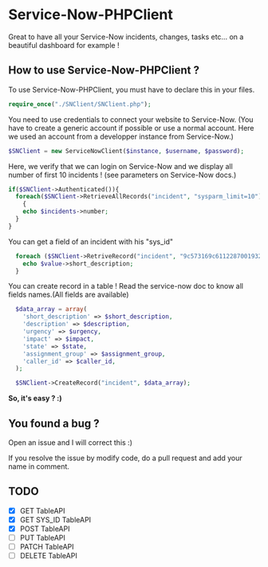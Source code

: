 # Service-Now-PHPClient

Great to have all your Service-Now incidents, changes, tasks etc... on a beautiful dashboard for example !

## How to use Service-Now-PHPClient ?

To use Service-Now-PHPClient, you must have to declare this in your files.

```php
require_once("./SNClient/SNClient.php");
```

You need to use credentials to connect your website to Service-Now.
(You have to create a generic account if possible or use a normal account. Here we used an account from a developper instance from Service-Now.)

```php
$SNClient = new ServiceNowClient($instance, $username, $password);
```

Here, we verify that we can login on Service-Now and we display all number of first 10 incidents ! (see parameters on
  Service-Now docs.)

```php
if($SNClient->Authenticated()){
  foreach($SNClient->RetrieveAllRecords("incident", "sysparm_limit=10")->result as $incidents)
	{
    echo $incidents->number;
  }
}
```

You can get a field of an incident with his "sys_id"
```php
  foreach ($SNClient->RetriveRecord("incident", "9c573169c611228700193229fff72400") as $key => $value) {
    echo $value->short_description;
  }
```

You can create record in a table ! Read the service-now doc to know all fields names.(All fields are available)
```php
  $data_array = array(
    'short_description' => $short_description,
    'description' => $description,
    'urgency' => $urgency,
    'impact' => $impact,
    'state' => $state,
    'assignment_group' => $assignment_group,
    'caller_id' => $caller_id,
  );

  $SNClient->CreateRecord("incident", $data_array);
```

**So, it's easy ? :)**

## You found a bug ?

Open an issue and I will correct this :)

If you resolve the issue by modify code, do a pull request and add your name in comment.

## TODO
- [x] GET TableAPI
- [x] GET SYS_ID TableAPI
- [x] POST TableAPI
- [ ] PUT TableAPI
- [ ] PATCH TableAPI
- [ ] DELETE TableAPI
